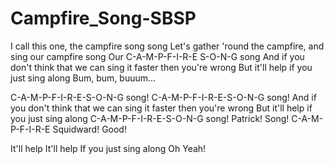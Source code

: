 # Campfire_Song-SBSP
I call this one, the campfire song song
Let's gather 'round the campfire, and sing our campfire song
Our C-A-M-P-F-I-R-E S-O-N-G song
And if you don't think that we can sing it faster then you're wrong
But it'll help if you just sing along
Bum, bum, buuum...

C-A-M-P-F-I-R-E-S-O-N-G song!
C-A-M-P-F-I-R-E-S-O-N-G song!
And if you don't think that we can sing it faster then you're wrong
But it'll help if you just sing along
C-A-M-P-F-I-R-E-S-O-N-G song!
Patrick! 
Song! C-A-M-P-F-I-R-E
Squidward!
Good!

It'll help 
It'll help 
If you just sing along
Oh Yeah!
